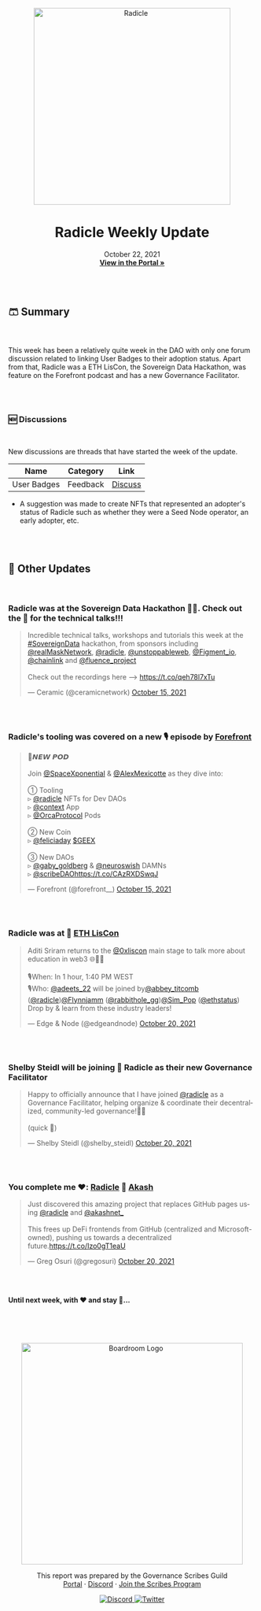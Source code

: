 <p align="center">
  <a href="http://app.boardroom.info/radicle">
    <img src="https://worker.snapshot.org/mirror?img=https%3A%2F%2Fraw.githubusercontent.com%2Fsnapshot-labs%2Fsnapshot-spaces%2Fmaster%2Fspaces%2Fgov.radicle.eth%2Fspace.png" alt="Radicle" width="400" />
  </a>
  <h1 align="center">Radicle Weekly Update</h1>
  <p align="center">
    October 22, 2021
  <br />
  <a href="http://app.boardroom.info/radicle"><strong>View in the Portal »</strong></a>
  <br />
  </p>
</p>

<br />
<br />

## 🩳 Summary

<br />

This week has been a relatively quite week in the DAO with only one forum discussion related to linking User Badges to their adoption status. Apart from that, Radicle was a ETH LisCon, the Sovereign Data Hackathon, was feature on the Forefront podcast and has a new Governance Facilitator.

<br />
<br />

### 🆕 Discussions

<br />

New discussions are threads that have started the week of the update.

| Name          | Category      | Link   |
| ------------- |:-------------:| :-----:|
| User Badges | Feedback | [Discuss](https://radicle.community/t/user-badges/2453)

- A suggestion was made to create NFTs that represented an adopter's status of Radicle such as whether they were a Seed Node operator, an early adopter, etc.


<br />
<br />

## 📢 Other Updates 

<br />

### **Radicle was at the Sovereign Data Hackathon 👩‍💻. Check out the 🎥 for the technical talks!!!**

<blockquote class="twitter-tweet"><p lang="en" dir="ltr">Incredible technical talks, workshops and tutorials this week at the <a href="https://twitter.com/hashtag/SovereignData?src=hash&amp;ref_src=twsrc%5Etfw">#SovereignData</a> hackathon, from sponsors including <a href="https://twitter.com/realMaskNetwork?ref_src=twsrc%5Etfw">@realMaskNetwork</a>, <a href="https://twitter.com/radicle?ref_src=twsrc%5Etfw">@radicle</a>, <a href="https://twitter.com/unstoppableweb?ref_src=twsrc%5Etfw">@unstoppableweb</a>, <a href="https://twitter.com/Figment_io?ref_src=twsrc%5Etfw">@Figment_io</a>, <a href="https://twitter.com/chainlink?ref_src=twsrc%5Etfw">@chainlink</a> and <a href="https://twitter.com/fluence_project?ref_src=twsrc%5Etfw">@fluence_project</a> <br><br>Check out the recordings here --&gt; <a href="https://t.co/qeh78l7xTu">https://t.co/qeh78l7xTu</a></p>&mdash; Ceramic (@ceramicnetwork) <a href="https://twitter.com/ceramicnetwork/status/1449000610620129290?ref_src=twsrc%5Etfw">October 15, 2021</a></blockquote> <script async src="https://platform.twitter.com/widgets.js" charset="utf-8"></script>

<br />
<br />

### **Radicle's tooling was covered on a new 🎙️ episode by [Forefront](https://twitter.com/forefront__)**

<blockquote class="twitter-tweet"><p lang="en" dir="ltr">🎤𝙉𝙀𝙒 𝙋𝙊𝘿<br><br>Join <a href="https://twitter.com/SpaceXponential?ref_src=twsrc%5Etfw">@SpaceXponential</a> &amp; <a href="https://twitter.com/AlexMexicotte?ref_src=twsrc%5Etfw">@AlexMexicotte</a> as they dive into:<br><br>① Tooling<br>▹ <a href="https://twitter.com/radicle?ref_src=twsrc%5Etfw">@radicle</a> NFTs for Dev DAOs<br>▹ <a href="https://twitter.com/context?ref_src=twsrc%5Etfw">@context</a> App<br>▹ <a href="https://twitter.com/OrcaProtocol?ref_src=twsrc%5Etfw">@OrcaProtocol</a> Pods<br><br>② New Coin<br>▹ <a href="https://twitter.com/feliciaday?ref_src=twsrc%5Etfw">@feliciaday</a> <a href="https://twitter.com/search?q=%24GEEX&amp;src=ctag&amp;ref_src=twsrc%5Etfw">$GEEX</a><br><br>③ New DAOs<br>▹ <a href="https://twitter.com/gaby_goldberg?ref_src=twsrc%5Etfw">@gaby_goldberg</a> &amp; <a href="https://twitter.com/neuroswish?ref_src=twsrc%5Etfw">@neuroswish</a> DAMNs<br>▹ <a href="https://twitter.com/scribeDAO?ref_src=twsrc%5Etfw">@scribeDAO</a><a href="https://t.co/CAzRXDSwqJ">https://t.co/CAzRXDSwqJ</a></p>&mdash; Forefront (@forefront__) <a href="https://twitter.com/forefront__/status/1449043668443095043?ref_src=twsrc%5Etfw">October 15, 2021</a></blockquote> <script async src="https://platform.twitter.com/widgets.js" charset="utf-8"></script>


<br />
<br />

### **Radicle was at 🏪 [ETH LisCon](https://twitter.com/0xliscon)**

<blockquote class="twitter-tweet"><p lang="en" dir="ltr">Aditi Sriram returns to the <a href="https://twitter.com/0xliscon?ref_src=twsrc%5Etfw">@0xliscon</a> main stage to talk more about education in web3 🌐👩‍🚀<br><br>🎙When: In 1 hour, 1:40 PM WEST<br>🎙Who: <a href="https://twitter.com/adeets_22?ref_src=twsrc%5Etfw">@adeets_22</a> will be joined by<a href="https://twitter.com/abbey_titcomb?ref_src=twsrc%5Etfw">@abbey_titcomb</a> (<a href="https://twitter.com/radicle?ref_src=twsrc%5Etfw">@radicle</a>)<a href="https://twitter.com/Flynnjamm?ref_src=twsrc%5Etfw">@Flynnjamm</a> (<a href="https://twitter.com/rabbithole_gg?ref_src=twsrc%5Etfw">@rabbithole_gg</a>)<a href="https://twitter.com/Sim_Pop?ref_src=twsrc%5Etfw">@Sim_Pop</a> (<a href="https://twitter.com/ethstatus?ref_src=twsrc%5Etfw">@ethstatus</a>)<br>Drop by &amp; learn from these industry leaders!</p>&mdash; Edge &amp; Node (@edgeandnode) <a href="https://twitter.com/edgeandnode/status/1450789142217084928?ref_src=twsrc%5Etfw">October 20, 2021</a></blockquote> <script async src="https://platform.twitter.com/widgets.js" charset="utf-8"></script>

<br />
<br />

### **Shelby Steidl will be joining 🌱 Radicle as their new Governance Facilitator**

<blockquote class="twitter-tweet"><p lang="en" dir="ltr">Happy to officially announce that I have joined <a href="https://twitter.com/radicle?ref_src=twsrc%5Etfw">@radicle</a> as a Governance Facilitator, helping organize &amp; coordinate their decentralized, community-led governance!🌱✨<br><br>(quick 🧵)</p>&mdash; Shelby Steidl (@shelby_steidl) <a href="https://twitter.com/shelby_steidl/status/1450866094932209664?ref_src=twsrc%5Etfw">October 20, 2021</a></blockquote> <script async src="https://platform.twitter.com/widgets.js" charset="utf-8"></script>

<br />
<br />

### **You complete me ❤️: [Radicle](https://twitter.com/akashnet_) 🤝 [Akash](https://twitter.com/radicle)**

<blockquote class="twitter-tweet"><p lang="en" dir="ltr">Just discovered this amazing project that replaces GitHub pages using <a href="https://twitter.com/radicle?ref_src=twsrc%5Etfw">@radicle</a> and <a href="https://twitter.com/akashnet_?ref_src=twsrc%5Etfw">@akashnet_</a> <br><br>This frees up DeFi frontends from GitHub (centralized and Microsoft-owned), pushing us towards a decentralized future.<a href="https://t.co/Izo0gT1eaU">https://t.co/Izo0gT1eaU</a></p>&mdash; Greg Osuri (@gregosuri) <a href="https://twitter.com/gregosuri/status/1450952957273378818?ref_src=twsrc%5Etfw">October 20, 2021</a></blockquote> <script async src="https://platform.twitter.com/widgets.js" charset="utf-8"></script>

<br />
<br />

**Until next week, with ❤️ and stay 🦺...**

<br />
<br />
<br />


<p align="center">
  <a href="http://app.boardroom.info/">
    <img src="https://i.ibb.co/PFcchnQ/boardroom.png" alt="Boardroom Logo" width="450" />
  </a>
</p>

<p align="center">
	This report was prepared by the Governance Scribes Guild
  <br />
  <a href="http://boardroom.info/">Portal</a>
  ·
  <a href="https://discord.com/invite/tgrTFg9">Discord</a>
  ·
  <a href="https://boardroom.mirror.xyz/JHrN8nVy_J4C7Xzj37zoyPANg0ZnNszhWy9YOZHC0lM">Join the Scribes Program</a>
</p>

<p align="center">
  <a href="https://discord.gg/CEZ8WfuK8s">
    <img src="https://img.shields.io/badge/Discord-Join-7289da?style=for-the-badge&logo=discord&logoColor=white" alt="Discord" />
  </a>
  <a href="https://twitter.com/boardroom_info">
    <img src="https://img.shields.io/badge/Twitter-Follow-1da1f2?style=for-the-badge&logo=twitter&logoColor=white" alt="Twitter" />
  </a>
</p>
